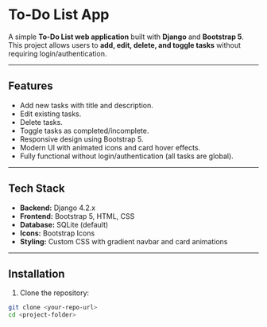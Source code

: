 # To-Do List App

A simple **To-Do List web application** built with **Django** and **Bootstrap 5**.  
This project allows users to **add, edit, delete, and toggle tasks** without requiring login/authentication.

---

## Features

- Add new tasks with title and description.
- Edit existing tasks.
- Delete tasks.
- Toggle tasks as completed/incomplete.
- Responsive design using Bootstrap 5.
- Modern UI with animated icons and card hover effects.
- Fully functional without login/authentication (all tasks are global).

---

## Tech Stack

- **Backend:** Django 4.2.x
- **Frontend:** Bootstrap 5, HTML, CSS
- **Database:** SQLite (default)
- **Icons:** Bootstrap Icons
- **Styling:** Custom CSS with gradient navbar and card animations

---

## Installation

1. Clone the repository:

```bash
git clone <your-repo-url>
cd <project-folder>
